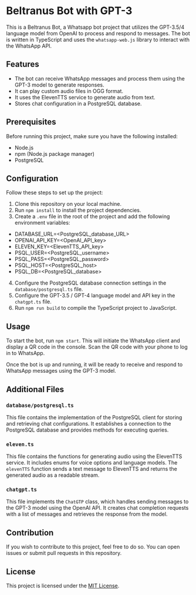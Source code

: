 # Beltranus Bot with GPT-3

This is a Beltranus Bot, a Whatsapp bot project that utilizes the GPT-3.5/4 language model from OpenAI to process and respond to messages. The bot is written in TypeScript and uses the `whatsapp-web.js` library to interact with the WhatsApp API.

## Features

- The bot can receive WhatsApp messages and process them using the GPT-3 model to generate responses.
- It can play custom audio files in OGG format.
- It uses the ElevenTTS service to generate audio from text.
- Stores chat configuration in a PostgreSQL database.

## Prerequisites

Before running this project, make sure you have the following installed:

- Node.js
- npm (Node.js package manager)
- PostgreSQL

## Configuration

Follow these steps to set up the project:

1. Clone this repository on your local machine.
2. Run `npm install` to install the project dependencies.
3. Create a `.env` file in the root of the project and add the following environment variables:


- DATABASE_URL=<PostgreSQL_database_URL> 
- OPENAI_API_KEY=<OpenAI_API_key> 
- ELEVEN_KEY=<ElevenTTS_API_key> 
- PSQL_USER=<PostgreSQL_username> 
- PSQL_PASS=<PostgreSQL_password> 
- PSQL_HOST=<PostgreSQL_host> 
- PSQL_DB=<PostgreSQL_database>


4. Configure the PostgreSQL database connection settings in the `database/postgresql.ts` file.
5. Configure the GPT-3.5 / GPT-4 language model and API key in the `chatgpt.ts` file.
6. Run `npm run build` to compile the TypeScript project to JavaScript.

## Usage

To start the bot, run `npm start`. This will initiate the WhatsApp client and display a QR code in the console. Scan the QR code with your phone to log in to WhatsApp.

Once the bot is up and running, it will be ready to receive and respond to WhatsApp messages using the GPT-3 model.

## Additional Files

### `database/postgresql.ts`

This file contains the implementation of the PostgreSQL client for storing and retrieving chat configurations. It establishes a connection to the PostgreSQL database and provides methods for executing queries.

### `eleven.ts`

This file contains the functions for generating audio using the ElevenTTS service. It includes enums for voice options and language models. The `elevenTTS` function sends a text message to ElevenTTS and returns the generated audio as a readable stream.

### `chatgpt.ts`

This file implements the `ChatGTP` class, which handles sending messages to the GPT-3 model using the OpenAI API. It creates chat completion requests with a list of messages and retrieves the response from the model.

## Contribution

If you wish to contribute to this project, feel free to do so. You can open issues or submit pull requests in this repository.

## License

This project is licensed under the [MIT License](https://opensource.org/licenses/MIT).